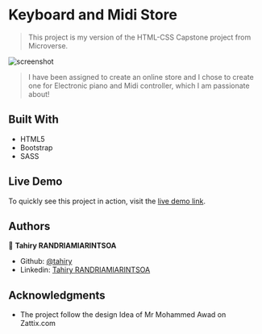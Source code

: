 # Keyboard and Midi Store

> This project is my version of the HTML-CSS Capstone project from Microverse.

![screenshot](https://user-images.githubusercontent.com/47100064/94989270-10bf7b00-057c-11eb-9839-055213d02c39.png)

> I have been assigned to create an online store and I chose to create one for Electronic piano and Midi controller, which I am passionate about!


## Built With

- HTML5
- Bootstrap
- SASS

## Live Demo

To quickly see this project in action, visit the [live demo link](https://raw.githack.com/tahiry-dev/keyboard-midi-store/feature-kms/index.html).

## Authors

👤 **Tahiry RANDRIAMIARINTSOA**

- Github: [@tahiry](https://github.com/tahiry-dev)
- Linkedin: [Tahiry RANDRIAMIARINTSOA](https://www.linkedin.com/in/tahiry-randriamiarintsoa-2276831b1/)

## Acknowledgments

- The project follow the design Idea of Mr Mohammed Awad on Zattix.com
